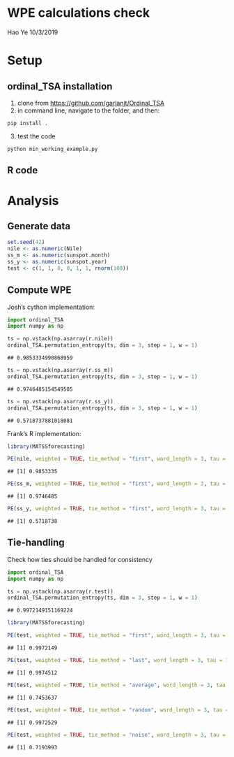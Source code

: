 WPE calculations check
================
Hao Ye
10/3/2019

# Setup

## ordinal\_TSA installation

1.  clone from <https://github.com/garlanjt/Ordinal_TSA>
2.  in command line, navigate to the folder, and then:

<!-- end list -->

    pip install .

3.  test the code

<!-- end list -->

    python min_working_example.py

## R code

# Analysis

## Generate data

``` r
set.seed(42)
nile <- as.numeric(Nile)
ss_m <- as.numeric(sunspot.month)
ss_y <- as.numeric(sunspot.year)
test <- c(1, 1, 0, 0, 1, 1, rnorm(100))
```

## Compute WPE

Josh’s cython implementation:

``` python
import ordinal_TSA
import numpy as np

ts = np.vstack(np.asarray(r.nile))
ordinal_TSA.permutation_entropy(ts, dim = 3, step = 1, w = 1)
```

    ## 0.9853334990868959

``` python
ts = np.vstack(np.asarray(r.ss_m))
ordinal_TSA.permutation_entropy(ts, dim = 3, step = 1, w = 1)
```

    ## 0.9746485154549505

``` python
ts = np.vstack(np.asarray(r.ss_y))
ordinal_TSA.permutation_entropy(ts, dim = 3, step = 1, w = 1)
```

    ## 0.5718737881018081

Frank’s R implementation:

``` r
library(MATSSforecasting)

PE(nile, weighted = TRUE, tie_method = "first", word_length = 3, tau = 1)
```

    ## [1] 0.9853335

``` r
PE(ss_m, weighted = TRUE, tie_method = "first", word_length = 3, tau = 1)
```

    ## [1] 0.9746485

``` r
PE(ss_y, weighted = TRUE, tie_method = "first", word_length = 3, tau = 1)
```

    ## [1] 0.5718738

## Tie-handling

Check how ties should be handled for consistency

``` python
import ordinal_TSA
import numpy as np

ts = np.vstack(np.asarray(r.test))
ordinal_TSA.permutation_entropy(ts, dim = 3, step = 1, w = 1)
```

    ## 0.9972149151169224

``` r
library(MATSSforecasting)

PE(test, weighted = TRUE, tie_method = "first", word_length = 3, tau = 1)
```

    ## [1] 0.9972149

``` r
PE(test, weighted = TRUE, tie_method = "last", word_length = 3, tau = 1)
```

    ## [1] 0.9974512

``` r
PE(test, weighted = TRUE, tie_method = "average", word_length = 3, tau = 1)
```

    ## [1] 0.7453637

``` r
PE(test, weighted = TRUE, tie_method = "random", word_length = 3, tau = 1)
```

    ## [1] 0.9972529

``` r
PE(test, weighted = TRUE, tie_method = "noise", word_length = 3, tau = 1, noise_amount = 5)
```

    ## [1] 0.7193993
